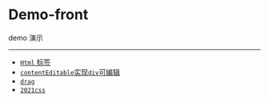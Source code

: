 # Demo-front

demo 演示

---

- [`Html` 标签](./html.html)
- [`contentEditable`实现`div`可编辑](./edit.html)
- [`drag`](./drag.html)
- [`2021css`](./2021css.html)